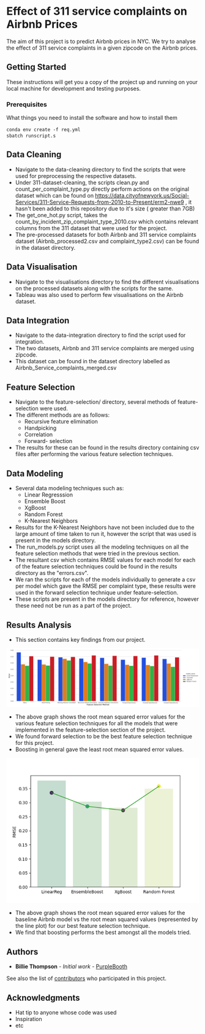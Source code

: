 # Effect of 311 service complaints on Airbnb Prices 

The aim of this project is to predict Airbnb prices in NYC. We try to analyse the effect of 311 service complaints in a given zipcode on the Airbnb prices. 

## Getting Started

These instructions will get you a copy of the project up and running on your local machine for development and testing purposes. 

### Prerequisites

What things you need to install the software and how to install them

```
conda env create -f req.yml
sbatch runscript.s
```

## Data Cleaning 

* Navigate to the data-cleaning directory to find the scripts that were used for preprocessing the respective datasets. 
* Under 311-dataset-cleaning, the scripts clean.py and count_per_complaint_type.py directly perform actions on the original dataset which can be found on https://data.cityofnewyork.us/Social-Services/311-Service-Requests-from-2010-to-Present/erm2-nwe9 , it hasn't been added to this repository due to it's size ( greater than 7GB)
* The get_one_hot.py script, takes the count_by_incident_zip_complaint_type_2010.csv which contains relevant columns from the 311 dataset that were used for the project. 
* The pre-processed datasets for both Airbnb and 311 service complaints dataset (Airbnb_processed2.csv and complaint_type2.csv) can be found in the dataset directory.

## Data Visualisation

* Navigate to the visualisations directory to find the different visualisations on the processed datasets along with the scripts for the same. 
* Tableau was also used to perform few visualisations on the Airbnb dataset.

## Data Integration

* Navigate to the data-integration directory to find the script used for integration. 
* The two datasets, Airbnb and 311 service complaints are merged using zipcode. 
* This dataset can be found in the dataset directory labelled as Airbnb_Service_complaints_merged.csv

## Feature Selection

* Navigate to the feature-selection/ directory, several methods of feature-selection were used. 
* The different methods are as follows:
    - Recursive feature elimination
    - Handpicking
    - Correlation
    - Forward- selection
* The results for these can be found in the results directory containing csv files after performing the various feature selection techniques.

## Data Modeling 

* Several data modeling techniques such as:
    - Linear Regresssion
    - Ensemble Boost
    - XgBoost
    - Random Forest
    - K-Nearest Neighbors
* Results for the K-Nearest Neighbors have not been included due to the large amount of time taken to run it, however the script that was used is present in the models directory.  
* The run_models.py script uses all the modeling techniques on all the feature selection methods that were tried in the previous section. 
* The resultant csv which contains RMSE values for each model for each of the feature selection techniques could be found in the results directory as the "errors.csv".
* We ran the scripts for each of the models individually to generate a csv per model which gave the RMSE per complaint type, these results were used in the forward selection technique under feature-selection. 
* These scripts are present in the models directory for reference, however these need not be run as a part of the project. 

## Results Analysis

* This section contains key findings from our project. 

![Feature Selection Comparsion](results-analysis/images/featureselectioncomparison.png)

* The above graph shows the root mean squared error values for the various feature selection techniques for all the models that were implemented in the feature-selection section of the project. 
* We found forward selection to be the best feature selection technique for this project. 
* Boosting in general gave the least root mean squared error values. 

![Feature Selection Comparsion](results-analysis/images/modeling_baselinevsforward.png)

* The above graph shows the root mean squared error values for the baseline Airbnb model vs the root mean squared values (represented by the line plot) for our best feature selection technique. 
* We find that boosting performs the best amongst all the models tried. 


## Authors

* **Billie Thompson** - *Initial work* - [PurpleBooth](https://github.com/PurpleBooth)

See also the list of [contributors](https://github.com/your/project/contributors) who participated in this project.


## Acknowledgments

* Hat tip to anyone whose code was used
* Inspiration
* etc
